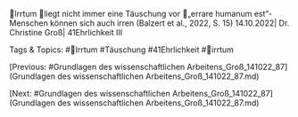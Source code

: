 Irrtum
liegt nicht immer eine Täuschung vor
„errare humanum est“- Menschen können sich auch irren
(Balzert et al., 2022, S. 15)
14.10.2022| Dr. Christine Groß| 41Ehrlichkeit III

   Tags & Topics:
   #Irrtum
   #Täuschung
   #41Ehrlichkeit
   #irrtum

[Previous: #Grundlagen des wissenschaftlichen Arbeitens_Groß_141022_87](Grundlagen des wissenschaftlichen Arbeitens_Groß_141022_87.md)

[Next: #Grundlagen des wissenschaftlichen Arbeitens_Groß_141022_87](Grundlagen des wissenschaftlichen Arbeitens_Groß_141022_87.md)